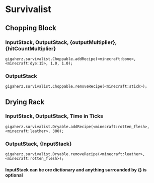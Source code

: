 # Survivalist

## Chopping Block
### InputStack, OutputStack, {outputMultiplier}, {hitCountMultiplier}
```gigaherz.survivalist.Choppable.addRecipe(<minecraft:bone>,<minecraft:dye:15>, 1.0, 1.0);```
### OutputStack
```gigaherz.survivalist.Choppable.removeRecipe(<minecraft:stick>);```

## Drying Rack
### InputStack, OutputStack, Time in Ticks
```gigaherz.survivalist.Dryable.addRecipe(<minecraft:rotten_flesh>, <minecraft:leather>, 300);```
### OutputStack, {InputStack}
```gigaherz.survivalist.Dryable.removeRecipe(<minecraft:leather>, <minecraft:rotten_flesh>);```

#### InputStack can be ore dictionary and anything surrounded by {} is optional
